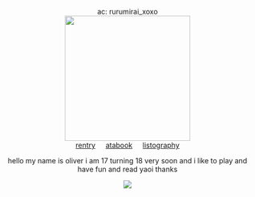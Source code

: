 <div align="center">

ac: rurumirai_xoxo<br>
[<img height="250" src="https://file.garden/Zoh6AmUPgG7Qjqjt/github/whitney.png">](https://x.com/rurumirai_xoxo/status/1944049693689806879)<br>
[rentry](https://rentry.co/cot)⠀⠀[atabook](https://oliver.atabook.org/)⠀⠀[listography](https://listography.com/rusame)<br>

hello my name is oliver i am 17 turning 18 very soon and i like to play and have fun and read yaoi thanks<br>

<img src="https://spotify-github-profile.kittinanx.com/api/view?uid=kl4af68t95saj3s4k4f9wxm3v&cover_image=true&theme=novatorem&show_offline=false&background_color=121212&interchange=true&bar_color=686868&bar_color_cover=false">
</p>
